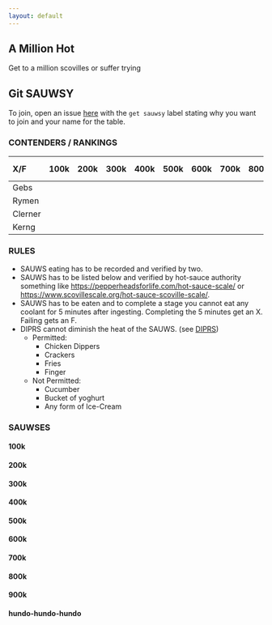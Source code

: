 ```yaml
---
layout: default
---
```

## A Million Hot

Get to a million scovilles or suffer trying

## Git SAUWSY
To join, open an issue [here](https://github.com/Sth0nian/amillionhot/issues) with the `get sauwsy` label stating why you want to join and your name for the table.

### CONTENDERS / RANKINGS

| X/F     | 100k | 200k | 300k | 400k | 500k | 600k | 700k | 800k | 900k | 1mil baby |
|:--------|:-----|:-----|:-----|:-----|:-----|:-----|:-----|:-----|:-----|:----------|
| Gebs    |      |      |      |      |      |      |      |      |      |           |
| Rymen   |      |      |      |      |      |      |      |      |      |           |
| Clerner |      |      |      |      |      |      |      |      |      |           |
| Kerng   |      |      |      |      |      |      |      |      |      |           |



### RULES

- SAUWS eating has to be recorded and verified by two.
- SAUWS has to be listed below and verified by hot-sauce authority something like https://pepperheadsforlife.com/hot-sauce-scale/ or https://www.scovillescale.org/hot-sauce-scoville-scale/.
- SAUWS has to be eaten and to complete a stage you cannot eat any coolant for 5 minutes after ingesting. Completing the 5 minutes get an X. Failing gets an F.
- DIPRS cannot diminish the heat of the SAUWS. (see [DIPRS](#DIPRS))
  - Permitted:
    - Chicken Dippers
    - Crackers
    - Fries
    - Finger
  - Not Permitted:
    - Cucumber
    - Bucket of yoghurt
    - Any form of Ice-Cream

### SAUWSES
#### 100k

#### 200k

#### 300k

#### 400k

#### 500k

#### 600k

#### 700k

#### 800k

#### 900k

#### hundo-hundo-hundo




